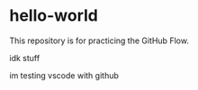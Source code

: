 # hello-world
This repository is for practicing the GitHub Flow.

idk stuff

im testing vscode with github